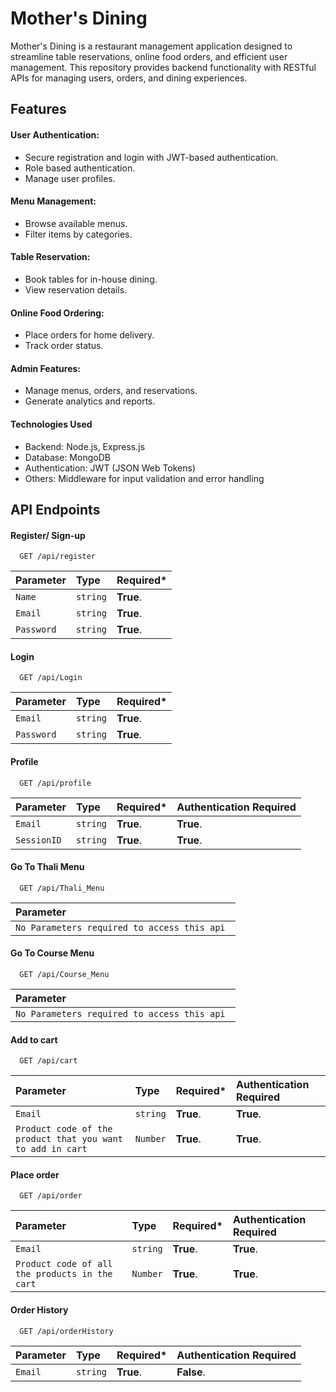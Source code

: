 
# Mother's Dining

Mother's Dining is a restaurant management application designed to streamline table reservations, online food orders, and efficient user management. This repository provides backend functionality with RESTful APIs for managing users, orders, and dining experiences.

## Features
#### User Authentication:
* Secure registration and login with JWT-based authentication.
* Role based authentication.
* Manage user profiles.

#### Menu Management:
* Browse available menus.
* Filter items by categories.

#### Table Reservation:
* Book tables for in-house dining.
* View reservation details.

#### Online Food Ordering:
* Place orders for home delivery.
* Track order status.

#### Admin Features:
* Manage menus, orders, and reservations.
* Generate analytics and reports.

#### Technologies Used
* Backend: Node.js, Express.js
* Database: MongoDB
* Authentication: JWT (JSON Web Tokens)
* Others: Middleware for input validation and error handling

## API Endpoints


#### Register/ Sign-up

```http
  GET /api/register
```

| Parameter | Type     | Required*                |
| :-------- | :------- | :------------------------- |
| `Name` | `string` | **True**. |
| `Email` | `string` | **True**. |
| `Password` | `string` | **True**. |

#### Login

```http
  GET /api/Login
```

| Parameter | Type     | Required*                       |
| :-------- | :------- | :-------------------------------- |
| `Email` | `string` | **True**. |
| `Password` | `string` | **True**. |

#### Profile

```http
  GET /api/profile
```

| Parameter | Type     | Required* | Authentication Required |
| :-------- | :------- | :---------- | :---------- |
| `Email` | `string` | **True**. | **True**. |
| `SessionID` | `string` | **True**. | **True**. |

#### Go To Thali Menu

```http
  GET /api/Thali_Menu
```

| Parameter |
| :-------- |
| `No Parameters required to access this api ` | 

#### Go To Course Menu

```http
  GET /api/Course_Menu
```

| Parameter |
| :-------- |
| `No Parameters required to access this api ` | 

#### Add to cart

```http
  GET /api/cart
```

| Parameter | Type     | Required* | Authentication Required |
| :-------- | :------- | :---------- | :---------- |
| `Email` | `string` | **True**. | **True**. |
| `Product code of the product that you want to add in cart` | `Number` | **True**. | **True**. |

#### Place order

```http
  GET /api/order
```

| Parameter | Type     | Required* | Authentication Required |
| :-------- | :------- | :---------- | :-------------------- |
| `Email` | `string` | **True**. | **True**. |
| `Product code of all the products in the cart` | `Number` | **True**. | **True**. |

#### Order History

```http
  GET /api/orderHistory
```

| Parameter | Type     | Required* | Authentication Required |
| :-------- | :------- | :---------- | :---------- |
| `Email` | `string` | **True**. | **False**. |


